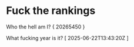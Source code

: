 # Fuck the rankings

Who the hell am I?
{ 20265450 }

What fucking year is it?
[ 2025-06-22T13:43:20Z ]
